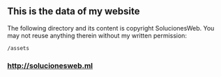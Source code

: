 ## This is the data of my website

The following directory and its content is copyright SolucionesWeb. You may not reuse anything therein without my written permission:

    /assets

### http://solucionesweb.ml
